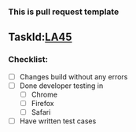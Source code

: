 ### This is pull request template
## TaskId:[LA45](http://url)

### Checklist:
* [ ] Changes build without any errors
* [ ] Done developer testing in
  - [ ] Chrome
  - [ ] Firefox
  - [ ] Safari
* [ ] Have written test cases
